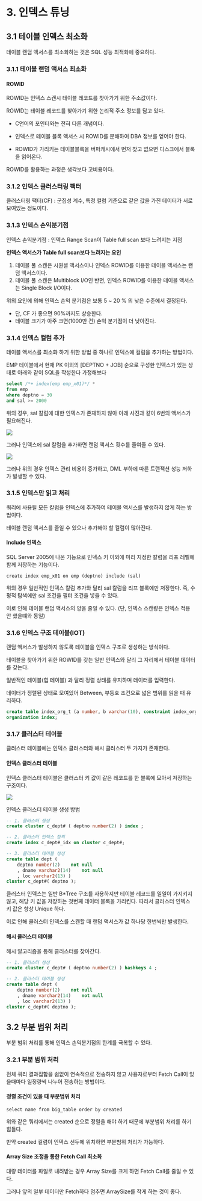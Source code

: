 # 3. 인덱스 튜닝

## 3.1 테이블 인덱스 최소화

테이블 랜덤 액서스를 최소화하는 것은 SQL 성능 최적화에 중요하다.


### 3.1.1 테이블 랜덤 액서스 최소화

#### ROWID

ROWID는 인덱스 스캔시 테이블 레코드를 찾아가기 위한 주소값이다.

ROWID는 테이블 레코드를 찾아가기 위한 논리적 주소 정보를 담고 있다.

- C언어의 포인터와는 전혀 다른 개념이다.

- 인덱스로 테이블 블록 액서스 시 ROWID를 분해하여 DBA 정보를 얻어야 한다.

- ROWID가 가리키는 테이블블록을 버퍼캐시에서 먼저 찾고 없으면 디스크에서 블록을 읽어온다.

ROWID를 활용하는 과정은 생각보다 고비용이다.

### 3.1.2 인덱스 클러스터링 팩터

클러스터링 팩터(CF) : 군집성 계수, 특정 컬럼 기준으로 같은 값을 가진 데이터가 서로 모여있는 정도이다.

### 3.1.3 인덱스 손익분기점

인덱스 손익분기점 : 인덱스 Range Scan이 Table full scan 보다 느려지는 지점

**인덱스 액서스가 Table full scan보다 느려지는 요인**

1. 테이블 풀 스캔은 시퀀셜 액서스이나 인덱스 ROWID를 이용한 테이블 액서스는 랜덤 액서스이다.
2. 테이블 풀 스캔은 Multiblock I/O인 반면, 인덱스 ROWID를 이용한 테이블 액서스는 Single Block I/O이다.

위의 요인에 의해 인덱스 손익 분기점은 보통 5 ~ 20 % 의 낮은 수준에서 결정된다. 
- 단, CF 가 좋으면 90%까지도 상승한다.
- 테이블 크기가 아주 크면(1000만 건) 손익 분기점이 더 낮아진다.

### 3.1.4 인덱스 컬럼 추가

테이블 액서스를 최소화 하기 위한 방법 중 하나로 인덱스에 컬럼을 추가하는 방법이다.

EMP 테이블에서 현재 PK 이외의 [DEPTNO + JOB] 순으로 구성한 인덱스가 있는 상태로 아래와 같이 SQL을 작성한다 가정해보다

```sql
select /*+ index(emp emp_x01)*/ *
from emp
where deptno = 30
and sal >= 2000
```

위의 경우, sal 칼럼에 대한 인덱스가 존재하지 않아 아래 사진과 같이 6번의 액서스가 필요해진다.

![]('../홍성주/image/인덱스컬럼추가.jpg')

그러나 인덱스에 sal 칼럼을 추가하면 랜덤 액서스 횟수를 줄여줄 수 있다.

![]('../홍성주/image/인덱스컬럼추가2.jpg')

그러나 위의 경우 인덱스 관리 비용이 증가하고, DML 부하에 따른 트랜잭션 성능 저하가 발생할 수 있다.

### 3.1.5 인덱스만 읽고 처리

쿼리에 사용될 모든 칼럼을 인덱스에 추가하여 테이블 액서스를 발생하지 않게 하는 방법이다. 

테이블 랜덤 액서스를 줄일 수 있으나 추가해야 할 컬럼이 많아진다.

#### Include 인덱스

SQL Server 2005에 나온 기능으로 인덱스 키 이외에 미리 지정한 칼럼을 리프 레벨에 함께 저장하는 기능이다.

```create
create index emp_x01 on emp (deptno) include (sal)
```

위의 경우 일반적인 인덱스 칼럼 추가와 달리 sal 칼럼을 리프 블록에만 저장한다. 즉, 수평적 탐색에만 sal 조건을 필터 조건을 넣을 수 있다.

이로 인해 테이블 랜덤 액서스의 양을 줄일 수 있다. (단, 인덱스 스캔량은 인덱스 적용 안 했을떄와 동일)


### 3.1.6 인덱스 구조 테이블(IOT)

랜덤 액서스가 발생하지 않도록 테이블을 인덱스 구조로 생성하는 방식이다.

테이블을 찾아가기 위한 ROWID를 갖는 일반 인덱스와 달리 그 자리에서 테이블 데이터를 갖는다. 

일반적인 테이블(힙 테이블) 과 달리 정렬 상태를 유지하며 데이터를 입력한다. 

데이터가 정렬된 상태로 모여있어 Between, 부등호 조건으로 넓은 범위를 읽을 때 유리하다.


```sql
create table index_org_t (a number, b varchar(10), constraint index_org_t_pk primary key (a) )
organization index;
```

### 3.1.7 클러스터 테이블

클러스터 테이블에는 인덱스 클러스터와 해시 클러스터 두 가지가 존재한다.

#### 인덱스 클러스터 테이블

인덱스 클러스터 테이블은 클러스터 키 값이 같은 레코드를 한 블록에 모아서 저장하는 구조이다. 

![]('../홍성주/image/인덱스클러스터테이블.jpg')


인덱스 클러스터 테이블 생성 방법
```sql
-- 1. 클러스터 생성
create cluster c_dept# ( deptno number(2) ) index ;

-- 2. 클러스터 인덱스 정의
create index c_dept#_idx on cluster c_dept#;

-- 3. 클러스터 테이블 생성
create table dept (
    deptno number(2)    not null
    , dname varchar2(14)    not null
    , loc varchar2(13) )
cluster c_dept#( deptno );
```


클러스터 인덱스는 일반 B*Tree 구조를 사용하지만 테이블 레코드를 일일이 가지키지 않고, 해당 키 값을 저장하는 첫번째 데이터 블록을 가리킨다. 따라서 클러스터 인덱스 키 값은 항상 Unique 하다.

이로 인해 클러스터 인덱스를 스캔할 때 랜덤 액서스가 값 하나당 한번씩만 발생한다. 

#### 해시 클러스터 테이블

해시 알고리즘을 통해 클러스터를 찾아간다.

```sql
-- 1. 클러스터 생성
create cluster c_dept# ( deptno number(2) ) hashkeys 4 ;

-- 2. 클러스터 테이블 생성
create table dept (
    deptno number(2)    not null
    , dname varchar2(14)    not null
    , loc varchar2(13) )
cluster c_dept#( deptno );
```

## 3.2 부분 범위 처리
부분 범위 처리를 통해 인덱스 손익분기점의 한계를 극복할 수 있다.

### 3.2.1 부분 범위 처리

전체 쿼리 결과집합을 쉼없이 연속적으로 전송하지 않고 사용자로부터 Fetch Call이 있을때마다 일정량씩 나누어 전송하는 방법이다.

#### 정렬 조건이 있을 때 부분범위 처리

`select name from big_table order by created`

위와 같은 쿼리에서는 created 순으로 정렬을 해야 하기 때문에 부분범위 처리를 하기 힘들다.

만약 created 컬럼이 인덱스 선두에 위치하면 부분범위 처리가 가능하다.

#### Array Size 조정을 통한 Fetch Call 최소화

대량 데이터를 파일로 내려받는 경우 Array Size를 크게 하면 Fetch Call를 줄일 수 있다.

그러나 앞의 일부 데이터만 Fetch하다 멈추면 ArraySize를 작게 하는 것이 좋다.
